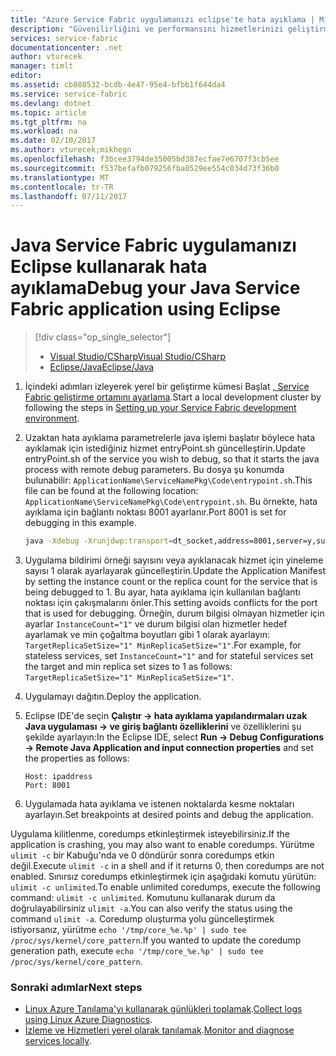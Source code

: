 ```yaml
---
title: "Azure Service Fabric uygulamanızı eclipse'te hata ayıklama | Microsoft Docs"
description: "Güvenilirliğini ve performansını hizmetlerinizi geliştirmek ve bunları Eclipse'te yerel geliştirme kümede hata ayıklama tarafından geliştirin."
services: service-fabric
documentationcenter: .net
author: vturecek
manager: timlt
editor: 
ms.assetid: cb888532-bcdb-4e47-95e4-bfbb1f644da4
ms.service: service-fabric
ms.devlang: dotnet
ms.topic: article
ms.tgt_pltfrm: na
ms.workload: na
ms.date: 02/10/2017
ms.author: vturecek;mikhegn
ms.openlocfilehash: f3bcee3794de35005bd387ecfae7e6707f3cb5ee
ms.sourcegitcommit: f537befafb079256fba0529ee554c034d73f36b0
ms.translationtype: MT
ms.contentlocale: tr-TR
ms.lasthandoff: 07/11/2017
---
```

# <a name="debug-your-java-service-fabric-application-using-eclipse"></a><span data-ttu-id="89f56-103">Java Service Fabric uygulamanızı Eclipse kullanarak hata ayıklama</span><span class="sxs-lookup"><span data-stu-id="89f56-103">Debug your Java Service Fabric application using Eclipse</span></span>
> [!div class="op_single_selector"]
> * [<span data-ttu-id="89f56-104">Visual Studio/CSharp</span><span class="sxs-lookup"><span data-stu-id="89f56-104">Visual Studio/CSharp</span></span>](service-fabric-debugging-your-application.md) 
> * [<span data-ttu-id="89f56-105">Eclipse/Java</span><span class="sxs-lookup"><span data-stu-id="89f56-105">Eclipse/Java</span></span>](service-fabric-debugging-your-application-java.md)
> 

1. <span data-ttu-id="89f56-106">İçindeki adımları izleyerek yerel bir geliştirme kümesi Başlat [, Service Fabric geliştirme ortamını ayarlama](service-fabric-get-started-linux.md).</span><span class="sxs-lookup"><span data-stu-id="89f56-106">Start a local development cluster by following the steps in [Setting up your Service Fabric development environment](service-fabric-get-started-linux.md).</span></span>

2. <span data-ttu-id="89f56-107">Uzaktan hata ayıklama parametrelerle java işlemi başlatır böylece hata ayıklamak için istediğiniz hizmet entryPoint.sh güncelleştirin.</span><span class="sxs-lookup"><span data-stu-id="89f56-107">Update entryPoint.sh of the service you wish to debug, so that it starts the java process with remote debug parameters.</span></span> <span data-ttu-id="89f56-108">Bu dosya şu konumda bulunabilir: ``ApplicationName\ServiceNamePkg\Code\entrypoint.sh``.</span><span class="sxs-lookup"><span data-stu-id="89f56-108">This file can be found at the following location: ``ApplicationName\ServiceNamePkg\Code\entrypoint.sh``.</span></span> <span data-ttu-id="89f56-109">Bu örnekte, hata ayıklama için bağlantı noktası 8001 ayarlanır.</span><span class="sxs-lookup"><span data-stu-id="89f56-109">Port 8001 is set for debugging in this example.</span></span>

    ```sh
    java -Xdebug -Xrunjdwp:transport=dt_socket,address=8001,server=y,suspend=y -Djava.library.path=$LD_LIBRARY_PATH -jar myapp.jar
    ```
3. <span data-ttu-id="89f56-110">Uygulama bildirimi örneği sayısını veya ayıklanacak hizmet için yineleme sayısı 1 olarak ayarlayarak güncelleştirin.</span><span class="sxs-lookup"><span data-stu-id="89f56-110">Update the Application Manifest by setting the instance count or the replica count for the service that is being debugged to 1.</span></span> <span data-ttu-id="89f56-111">Bu ayar, hata ayıklama için kullanılan bağlantı noktası için çakışmalarını önler.</span><span class="sxs-lookup"><span data-stu-id="89f56-111">This setting avoids conflicts for the port that is used for debugging.</span></span> <span data-ttu-id="89f56-112">Örneğin, durum bilgisi olmayan hizmetler için ayarlar ``InstanceCount="1"`` ve durum bilgisi olan hizmetler hedef ayarlamak ve min çoğaltma boyutları gibi 1 olarak ayarlayın: `` TargetReplicaSetSize="1" MinReplicaSetSize="1"``.</span><span class="sxs-lookup"><span data-stu-id="89f56-112">For example, for stateless services, set ``InstanceCount="1"`` and for stateful services set the target and min replica set sizes to 1 as follows: `` TargetReplicaSetSize="1" MinReplicaSetSize="1"``.</span></span>

4. <span data-ttu-id="89f56-113">Uygulamayı dağıtın.</span><span class="sxs-lookup"><span data-stu-id="89f56-113">Deploy the application.</span></span>

5. <span data-ttu-id="89f56-114">Eclipse IDE'de seçin **Çalıştır -> hata ayıklama yapılandırmaları uzak Java uygulaması -> ve giriş bağlantı özelliklerini** ve özelliklerini şu şekilde ayarlayın:</span><span class="sxs-lookup"><span data-stu-id="89f56-114">In the Eclipse IDE, select **Run -> Debug Configurations -> Remote Java Application and input connection properties** and set the properties as follows:</span></span>

   ```
   Host: ipaddress
   Port: 8001
   ```
6.  <span data-ttu-id="89f56-115">Uygulamada hata ayıklama ve istenen noktalarda kesme noktaları ayarlayın.</span><span class="sxs-lookup"><span data-stu-id="89f56-115">Set breakpoints at desired points and debug the application.</span></span>

<span data-ttu-id="89f56-116">Uygulama kilitlenme, coredumps etkinleştirmek isteyebilirsiniz.</span><span class="sxs-lookup"><span data-stu-id="89f56-116">If the application is crashing, you may also want to enable coredumps.</span></span> <span data-ttu-id="89f56-117">Yürütme ``ulimit -c`` bir Kabuğu'nda ve 0 döndürür sonra coredumps etkin değil.</span><span class="sxs-lookup"><span data-stu-id="89f56-117">Execute ``ulimit -c`` in a shell and if it returns 0, then coredumps are not enabled.</span></span> <span data-ttu-id="89f56-118">Sınırsız coredumps etkinleştirmek için aşağıdaki komutu yürütün: ``ulimit -c unlimited``.</span><span class="sxs-lookup"><span data-stu-id="89f56-118">To enable unlimited coredumps, execute the following command: ``ulimit -c unlimited``.</span></span> <span data-ttu-id="89f56-119">Komutunu kullanarak durum da doğrulayabilirsiniz ``ulimit -a``.</span><span class="sxs-lookup"><span data-stu-id="89f56-119">You can also verify the status using the command ``ulimit -a``.</span></span>  <span data-ttu-id="89f56-120">Coredump oluşturma yolu güncelleştirmek istiyorsanız, yürütme ``echo '/tmp/core_%e.%p' | sudo tee /proc/sys/kernel/core_pattern``.</span><span class="sxs-lookup"><span data-stu-id="89f56-120">If you wanted to update the coredump generation path, execute ``echo '/tmp/core_%e.%p' | sudo tee /proc/sys/kernel/core_pattern``.</span></span> 

### <a name="next-steps"></a><span data-ttu-id="89f56-121">Sonraki adımlar</span><span class="sxs-lookup"><span data-stu-id="89f56-121">Next steps</span></span>

* <span data-ttu-id="89f56-122">[Linux Azure Tanılama'yı kullanarak günlükleri toplamak](service-fabric-diagnostics-how-to-setup-lad.md).</span><span class="sxs-lookup"><span data-stu-id="89f56-122">[Collect logs using Linux Azure Diagnostics](service-fabric-diagnostics-how-to-setup-lad.md).</span></span>
* <span data-ttu-id="89f56-123">[İzleme ve Hizmetleri yerel olarak tanılamak](service-fabric-diagnostics-how-to-monitor-and-diagnose-services-locally-linux.md).</span><span class="sxs-lookup"><span data-stu-id="89f56-123">[Monitor and diagnose services locally](service-fabric-diagnostics-how-to-monitor-and-diagnose-services-locally-linux.md).</span></span>
